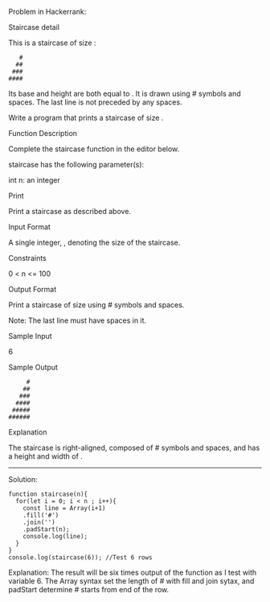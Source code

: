 Problem in Hackerrank:

Staircase detail

This is a staircase of size :
```
   #
  ##
 ###
####
```
Its base and height are both equal to . It is drawn using # symbols and spaces. The last line is not preceded by any spaces.

Write a program that prints a staircase of size .


Function Description

Complete the staircase function in the editor below.

staircase has the following parameter(s):

int n: an integer


Print

Print a staircase as described above.


Input Format

A single integer, , denoting the size of the staircase.


Constraints

0 < n <= 100


Output Format

Print a staircase of size  using # symbols and spaces.

Note: The last line must have  spaces in it.


Sample Input

6 


Sample Output
```
     #
    ##
   ###
  ####
 #####
######
```

Explanation

The staircase is right-aligned, composed of # symbols and spaces, and has a height and width of .

--------------------------------------------------------------------------------------------------

Solution:
```
function staircase(n){
  for(let i = 0; i < n ; i++){
    const line = Array(i+1)
    .fill('#')
    .join('')
    .padStart(n);
    console.log(line);
  }
}
console.log(staircase(6)); //Test 6 rows
```
Explanation:
The result will be six times output of the function as I test with variable 6. The Array syntax set the length of # with fill and join sytax, 
and padStart determine # starts from end of the row.
